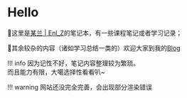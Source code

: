 # Hello

  💬这里是[某兰 | Enl_Z](https://enl-z.github.io/Notebook/)的笔记本，有一些课程笔记或者学习记录；
  
  💬其余较杂的内容（诸如学习总结一类的）欢迎大家到我的[Blog](https://enl-z.github.io/)
  
!!! info 
    因为记性不好，笔记内容整理较为繁琐。<br>
    而且能力有限，大噶选择性看看叭~

!!! warning
    网站还没完全完善，会出现部分渲染错误